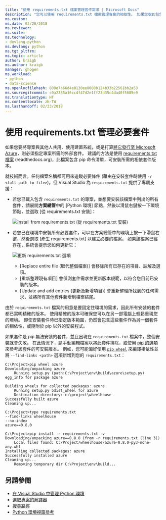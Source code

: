```yaml
---
title: "使用 requirements.txt 檔案管理套件需求 | Microsoft Docs"
description: "您可以使用 requirements.txt 檔案管理專案的相依性。 如果您收到包含 requirements.txt 檔案的專案，就可以輕鬆地在單一步驟中安裝那些相依性。"
ms.custom: 
ms.date: 02/20/2018
ms.reviewer: 
ms.suite: 
ms.technology:
- devlang-python
ms.devlang: python
ms.tgt_pltfrm: 
ms.topic: article
author: kraigb
ms.author: kraigb
manager: ghogen
ms.workload:
- python
- data-science
ms.openlocfilehash: 808e7a66d4e0130ee8080b124b33b22561bb2a58
ms.sourcegitcommit: c0a2385a16cc4f47d2e1ff23d35c4da40f5605e0
ms.translationtype: HT
ms.contentlocale: zh-TW
ms.lasthandoff: 02/23/2018
---
```

# <a name="managing-required-packages-with-requirementstxt"></a>使用 requirements.txt 管理必要套件

如果您要將專案與其他人共用、使用建置系統，或是打算[將它發行至 Microsoft Azure](python-azure-cloud-service-project-template.md)，則必須指定專案所需的外部套件。 建議的方法是使用 [requirements.txt 檔案](http://pip.readthedocs.org/en/latest/user_guide.html#requirements-files) (readthedocs.org)，此檔案包含 pip 命令清單，可安裝所需的相依套件版本。

就技術而言，任何檔案名稱都可用來追蹤必要條件 (藉由在安裝套件時使用 `-r <full path to file>`)，但 Visual Studio 為 `requirements.txt` 提供了專屬支援：

- 若您已載入包含 `requirements.txt` 的專案，並想要安裝該檔案中列出的所有套件，請展開**方案總管**中的 [Python 環境] 節點，然後以滑鼠右鍵按一下環境節點，並選取 [從 requirements.txt 安裝]：

    ![Install from requirements.txt (從 requirements.txt 安裝)](media/environments-requirements-txt-install.png)

- 若您已在環境中安裝所有必要套件，可以在方案總管中的環境上按一下滑鼠右鍵，然後選取 [產生 requirements.txt] 以建立必要的檔案。 如果該檔案已經存在，系統會提示您如何更新它：

    ![更新 requirements.txt 選項](media/environments-requirements-txt-replace.png)

  - [Replace entire file (取代整個檔案)] 會移除所有已存在的項目、註解及選項。
  - [重新整理現有項目] 會偵測套件需求並更新版本規範，以符合您目前已安裝的版本。
  - [Update and add entries (更新及新增項目)] 會重新整理所找到的任何需求，並將所有其他套件新增到檔案結尾。

由於 `requirements.txt` 檔案的用意是要固定住環境的需求，因此所有安裝的套件都已寫明精確的版本。 使用精確的版本可確保您可以在另一部電腦上輕鬆重現您的環境。 即使安裝套件時已指定版本範圍，仍然會包含這些套件作為另一個套件的相依性，或隨附於 pip 以外的安裝程式。

如果套件是 pip 無法安裝的套件，並且出現在 `requirements.txt` 檔案中，整個安裝就會失敗。 在此情況下，請手動編輯檔案以將此套件排除，或使用 [pip 的選項](http://pip.readthedocs.org/en/latest/reference/pip_install.html#requirements-file-format)來參考該套件的可安裝版本。 例如，您可能偏好使用 [`pip wheel`](http://pip.readthedocs.org/en/latest/reference/pip_wheel.html) 來編譯相依性並將 `--find-links <path>` 選項新增到您的 `requirements.txt`：

```output
C:\Project>pip wheel azure
Downloading/unpacking azure
    Running setup.py (path:C:\Project\env\build\azure\setup.py) egg_info for package azure

Building wheels for collected packages: azure
    Running setup.py bdist_wheel for azure
    Destination directory: c:\project\wheelhouse
Successfully built azure
Cleaning up...

C:\Project>type requirements.txt
--find-links wheelhouse
--no-index
azure==0.8.0

C:\Project>pip install -r requirements.txt -v
Downloading/unpacking azure==0.8.0 (from -r requirements.txt (line 3))
    Local files found: C:/Project/wheelhouse/azure-0.8.0-py3-none-any.whl
Installing collected packages: azure
Successfully installed azure
Cleaning up...
    Removing temporary dir C:\Project\env\build...
```

## <a name="see-also"></a>另請參閱

- [在 Visual Studio 中管理 Python 環境](managing-python-environments-in-visual-studio.md)
- [選取專案的解譯器](selecting-a-python-environment-for-a-project.md)
- [搜尋路徑](search-paths.md)
- [Python 環境視窗參考](python-environments-window-tab-reference.md)